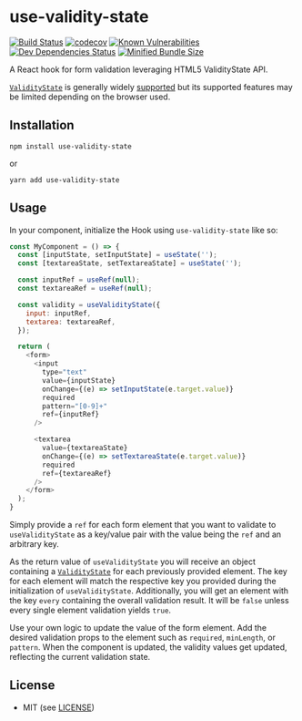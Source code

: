 # use-validity-state

[![Build Status](https://travis-ci.com/guerc/use-validity-state.svg?branch=master)](https://travis-ci.com/guerc/use-validity-state) [![codecov](https://codecov.io/gh/guerc/use-validity-state/branch/master/graph/badge.svg)](https://codecov.io/gh/guerc/use-validity-state) [![Known Vulnerabilities](https://snyk.io//test/github/guerc/use-validity-state/badge.svg?targetFile=package.json)](https://snyk.io//test/github/guerc/use-validity-state?targetFile=package.json) [![Dev Dependencies Status](https://david-dm.org/guerc/use-validity-state/dev-status.svg)](https://david-dm.org/guerc/use-validity-state?type=dev) [![Minified Bundle Size](https://badgen.net/bundlephobia/min/use-validity-state)](https://bundlephobia.com/result?p=use-validity-state)

A React hook for form validation leveraging HTML5 ValidityState API.

[`ValidityState`](https://developer.mozilla.org/en-US/docs/Web/API/ValidityState) is generally widely [supported](https://developer.mozilla.org/en-US/docs/Web/API/ValidityState) but its supported features may be limited depending on the browser used.

## Installation

```
npm install use-validity-state
```

or

```
yarn add use-validity-state
```

## Usage

In your component, initialize the Hook using `use-validity-state` like so:

```js
const MyComponent = () => {
  const [inputState, setInputState] = useState('');
  const [textareaState, setTextareaState] = useState('');

  const inputRef = useRef(null);
  const textareaRef = useRef(null);

  const validity = useValidityState({
    input: inputRef,
    textarea: textareaRef,
  });

  return (
    <form>
      <input
        type="text"
        value={inputState}
        onChange={(e) => setInputState(e.target.value)}
        required
        pattern="[0-9]+"
        ref={inputRef}
      />

      <textarea
        value={textareaState}
        onChange={(e) => setTextareaState(e.target.value)}
        required
        ref={textareaRef}
      />
    </form>
  );
}
```

Simply provide a `ref` for each form element that you want to validate to `useValidityState` as a key/value pair with the value being the `ref` and an arbitrary key.

As the return value of `useValidityState` you will receive an object containing a [`ValidityState`](https://developer.mozilla.org/en-US/docs/Web/API/ValidityState) for each previously provided element. The key for each element will match the respective key you provided during the initialization of `useValidityState`.
Additionally, you will get an element with the key `every` containing the overall validation result. It will be `false` unless every single element validation yields `true`.

Use your own logic to update the value of the form element. Add the desired validation props to the element such as `required`, `minLength`, or `pattern`. When the component is updated, the validity values get updated, reflecting the current validation state.

## License

- MIT (see [LICENSE](/LICENSE))
